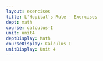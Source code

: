 ```yaml
---
layout: exercises
title: L'Hopital's Rule - Exercises
dept: math
course: calculus-I
unit: unit4
deptDisplay: Math
courseDisplay: Calculus I
unitDisplay: Unit 4
---
```


